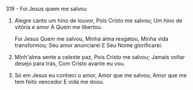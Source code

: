 319 - Foi Jesus quem me salvou

1. Alegre canto um hino de louvor,
   Pois Cristo me salvou;
   Um hino de vitória e amor
   A Quem me libertou.

   Foi Jesus Quem me salvou,
   Minha alma resgatou,
   Minha vida transformou;
   Seu amor anunciarei
   E Seu Nome glorificarei.

2. Minh'alma sente a celeste paz,
   Pois Cristo me salvou;
   Jamais voltar desejo para trás,
   Com Cristo avante eu vou.

3. Só em Jesus eu conheci o amor,
   Amor que me salvou,
   Amor que me tem feito vencedor
   E vida me doou.
